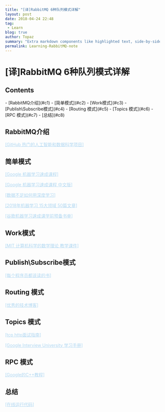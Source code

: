 ```yaml
---
title: "[译]RabbitMQ 6种队列模式详解"
layout: post
date: 2018-04-24 22:48
tag:
 - Learn
blog: true
author: Topaz
summary: "Extra markdown components like highlighted text, side-by-side items, starring/highlighting a blog or project, and embedding gists, videos etc"
permalink: Learning-RabbitMQ-note
---
```

<h1 class="title"> [译]RabbitMQ 6种队列模式详解 </h1>



<h2> Contents </h2>
- [RabbitMQ介绍](#c1)
- [简单模式](#c2)
- [Work模式](#c3)
- [Publish\Subscribe模式](#c4)
- [Routing 模式](#c5)
- [Topics 模式](#c6)
- [RPC 模式](#c7)
- [总结](#c8)




<h2 id="c1"> RabbitMQ介绍 </h2>

<a style="color: #AED6F1" href="https://zhuanlan.zhihu.com/p/35195885">[GitHub 热门的人工智能和数据科学项目] </a>


<h2 id="c2">简单模式</h2>

<a style="color: #AED6F1" href="https://ai.google/education/#?modal_active=none">[Google 机器学习速成课程]	</a>

<a style="color: #AED6F1" href="https://developers.google.com/machine-learning/crash-course/prereqs-and-prework">[Google 机器学习速成课程 中文版]</a>

<a style="color: #AED6F1" href="https://www.youtube.com/watch?v=ilpFzOPznJk">[数据不足如何用深度学习]</a>

<a style="color: #AED6F1" href="https://mp.weixin.qq.com/s?biz=MzI0ODcxODk5OA==&mid=2247492885&idx=1&sn=d41903ad3f45394eefd12d943a4847f6&chksm=e99ed6ecdee95ffa99804c0afaa21a39a26c097591a2586b7ae205e81d6d9d711389b8c7aa6a&utm_source=tuicool&utm_medium=referral">[2018年机器学习 15大领域 50篇文章]</a>

<a style="color: #AED6F1" href="https://weibo.com/ttarticle/p/show?id=2309404213172029491937">[谷歌机器学习速成课学前预备书单]</a>


<h2 id="c3">Work模式</h2>

<a style="color: #AED6F1" href="https://courses.csail.mit.edu/6.042/spring18/mcs.pdf">[MIT 计算机科学的数学理论 教学课件] </a> 


<h2 id="c4">Publish\Subscribe模式</h2>
<a style="color: #AED6F1" href="https://stackoverflow.com/questions/1711/what-is-the-single-most-influential-book-every-programmer-should-read">[每个程序员都该读的书]</a>


<h2 id="c5">Routing 模式</h2>

<a style="color: #AED6F1" href="https://www.zhihu.com/question/27471510/answer/374935368">[优秀的技术博客]	</a>


<h2 id="c6">Topics 模式</h2>

<a style="color: #AED6F1" href="https://juejin.im/post/5ad4094e6fb9a028d7011069">[tcp http面试指南]</a>

<a style="color: #AED6F1" href="https://github.com/jwasham/coding-interview-university/blob/master/translations/README-cn.md">[Google Interview University 学习手册] </a>


<h2 id="c7">RPC 模式</h2>

<a style="color: #AED6F1" href="https://developers.google.com/edu/c++/getting-started">[Google的C++教程] </a>

<h2 id="c8">总结</h2>

<a style="color: #AED6F1" href="http://rextester.com/l/python3_online_compiler">[在线运行代码] </a>



